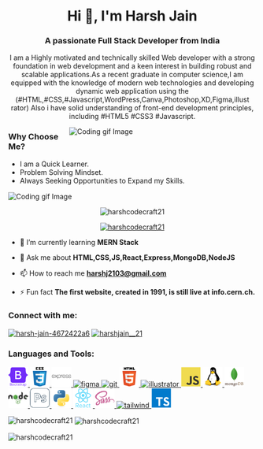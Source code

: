 <h1 align="center">Hi 👋, I'm Harsh Jain</h1>
<h3 align="center">A passionate Full Stack Developer from India</h3>

<p align ="center">
I am a Highly motivated and technically skilled Web developer with a
strong foundation in web development and a keen interest in building
robust and scalable applications.As a recent graduate in computer
science,I am equipped with the knowledge of modern web
technologies and developing dynamic web application using the
(#HTML,#CSS,#Javascript,WordPress,Canva,Photoshop,XD,Figma,illust
rator)
Also i have solid understanding of front-end development principles,
including #HTML5 #CSS3 #Javascript.
</p>  
 <img align="right" alt="Coding gif Image" width="380" src="https://cdn.dribbble.com/users/1162077/screenshots/3848914/programmer.gif">
 <h3 align="left">Why Choose Me?</h3>
 <ul>
  <li>I am a Quick Learner.</li>
  <li>Problem Solving Mindset.</li>
  <li>Always Seeking Opportunities to Expand my Skills.</li>
 </ul>
<img align="center" alt="Coding gif Image" width="580" src="https://miro.medium.com/v2/resize:fit:3200/1*i8-u-V8LTTbQwTeUwLI_BQ.gif">

<p align="center"> <img src="https://komarev.com/ghpvc/?username=harshcodecraft21&label=Profile%20views&color=0e75b6&style=flat" alt="harshcodecraft21" /> </p>

<p align="center"> <a href="https://github.com/ryo-ma/github-profile-trophy"><img src="https://github-profile-trophy.vercel.app/?username=harshcodecraft21" alt="harshcodecraft21" /></a> </p>

- 🌱 I’m currently learning **MERN Stack**

- 💬 Ask me about **HTML,CSS,JS,React,Express,MongoDB,NodeJS**

- 📫 How to reach me **harshj2103@gmail.com**

- ⚡ Fun fact **The first website, created in 1991, is still live at info.cern.ch.**

<h3 align="left">Connect with me:</h3>
<p align="left">
<a href="https://linkedin.com/in/harsh-jain-4672422a6" target="blank"><img align="center" src="https://raw.githubusercontent.com/rahuldkjain/github-profile-readme-generator/master/src/images/icons/Social/linked-in-alt.svg" alt="harsh-jain-4672422a6" height="30" width="40" /></a>
<a href="https://instagram.com/harshjain__21" target="blank"><img align="center" src="https://raw.githubusercontent.com/rahuldkjain/github-profile-readme-generator/master/src/images/icons/Social/instagram.svg" alt="harshjain__21" height="30" width="40" /></a>
</p>

<h3 align="left">Languages and Tools:</h3>
<p align="left"> <a href="https://getbootstrap.com" target="_blank" rel="noreferrer"> <img src="https://raw.githubusercontent.com/devicons/devicon/master/icons/bootstrap/bootstrap-plain-wordmark.svg" alt="bootstrap" width="40" height="40"/> </a> <a href="https://www.w3schools.com/css/" target="_blank" rel="noreferrer"> <img src="https://raw.githubusercontent.com/devicons/devicon/master/icons/css3/css3-original-wordmark.svg" alt="css3" width="40" height="40"/> </a> <a href="https://expressjs.com" target="_blank" rel="noreferrer"> <img src="https://raw.githubusercontent.com/devicons/devicon/master/icons/express/express-original-wordmark.svg" alt="express" width="40" height="40"/> </a> <a href="https://www.figma.com/" target="_blank" rel="noreferrer"> <img src="https://www.vectorlogo.zone/logos/figma/figma-icon.svg" alt="figma" width="40" height="40"/> </a> <a href="https://git-scm.com/" target="_blank" rel="noreferrer"> <img src="https://www.vectorlogo.zone/logos/git-scm/git-scm-icon.svg" alt="git" width="40" height="40"/> </a> <a href="https://www.w3.org/html/" target="_blank" rel="noreferrer"> <img src="https://raw.githubusercontent.com/devicons/devicon/master/icons/html5/html5-original-wordmark.svg" alt="html5" width="40" height="40"/> </a> <a href="https://www.adobe.com/in/products/illustrator.html" target="_blank" rel="noreferrer"> <img src="https://www.vectorlogo.zone/logos/adobe_illustrator/adobe_illustrator-icon.svg" alt="illustrator" width="40" height="40"/> </a> <a href="https://developer.mozilla.org/en-US/docs/Web/JavaScript" target="_blank" rel="noreferrer"> <img src="https://raw.githubusercontent.com/devicons/devicon/master/icons/javascript/javascript-original.svg" alt="javascript" width="40" height="40"/> </a> <a href="https://www.linux.org/" target="_blank" rel="noreferrer"> <img src="https://raw.githubusercontent.com/devicons/devicon/master/icons/linux/linux-original.svg" alt="linux" width="40" height="40"/> </a> <a href="https://www.mongodb.com/" target="_blank" rel="noreferrer"> <img src="https://raw.githubusercontent.com/devicons/devicon/master/icons/mongodb/mongodb-original-wordmark.svg" alt="mongodb" width="40" height="40"/> </a> <a href="https://nodejs.org" target="_blank" rel="noreferrer"> <img src="https://raw.githubusercontent.com/devicons/devicon/master/icons/nodejs/nodejs-original-wordmark.svg" alt="nodejs" width="40" height="40"/> </a> <a href="https://www.photoshop.com/en" target="_blank" rel="noreferrer"> <img src="https://raw.githubusercontent.com/devicons/devicon/master/icons/photoshop/photoshop-line.svg" alt="photoshop" width="40" height="40"/> </a> <a href="https://www.python.org" target="_blank" rel="noreferrer"> <img src="https://raw.githubusercontent.com/devicons/devicon/master/icons/python/python-original.svg" alt="python" width="40" height="40"/> </a> <a href="https://reactjs.org/" target="_blank" rel="noreferrer"> <img src="https://raw.githubusercontent.com/devicons/devicon/master/icons/react/react-original-wordmark.svg" alt="react" width="40" height="40"/> </a> <a href="https://sass-lang.com" target="_blank" rel="noreferrer"> <img src="https://raw.githubusercontent.com/devicons/devicon/master/icons/sass/sass-original.svg" alt="sass" width="40" height="40"/> </a> <a href="https://tailwindcss.com/" target="_blank" rel="noreferrer"> <img src="https://www.vectorlogo.zone/logos/tailwindcss/tailwindcss-icon.svg" alt="tailwind" width="40" height="40"/> </a> <a href="https://www.typescriptlang.org/" target="_blank" rel="noreferrer"> <img src="https://raw.githubusercontent.com/devicons/devicon/master/icons/typescript/typescript-original.svg" alt="typescript" width="40" height="40"/> </a> </p>

<p><img align="left" src="https://github-readme-stats.vercel.app/api/top-langs?username=harshcodecraft21&show_icons=true&locale=en&layout=compact" alt="harshcodecraft21" /></p>

<p>&nbsp;<img align="center" src="https://github-readme-stats.vercel.app/api?username=harshcodecraft21&show_icons=true&locale=en" alt="harshcodecraft21" /></p>

<p><img align="center" src="https://github-readme-streak-stats.herokuapp.com/?user=harshcodecraft21&" alt="harshcodecraft21" /></p>
